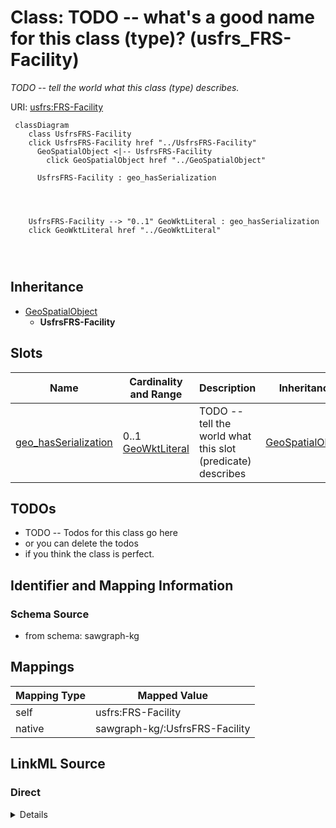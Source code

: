 

# Class: TODO -- what's a good name for this class (type)? (usfrs_FRS-Facility)


_TODO -- tell the world what this class (type) describes._





URI: [usfrs:FRS-Facility](http://sawgraph.spatialai.org/v1/us-frs#FRS-Facility)






```mermaid
 classDiagram
    class UsfrsFRS-Facility
    click UsfrsFRS-Facility href "../UsfrsFRS-Facility"
      GeoSpatialObject <|-- UsfrsFRS-Facility
        click GeoSpatialObject href "../GeoSpatialObject"
      
      UsfrsFRS-Facility : geo_hasSerialization
        
          
    
    
    UsfrsFRS-Facility --> "0..1" GeoWktLiteral : geo_hasSerialization
    click GeoWktLiteral href "../GeoWktLiteral"

        
      
```





## Inheritance
* [GeoSpatialObject](../classes/GeoSpatialObject.md)
    * **UsfrsFRS-Facility**



## Slots

| Name | Cardinality and Range | Description | Inheritance |
| ---  | --- | --- | --- |
| [geo_hasSerialization](../slots/geo_hasSerialization.md) | 0..1 <br/> [GeoWktLiteral](../classes/GeoWktLiteral.md) | TODO -- tell the world what this slot (predicate) describes | [GeoSpatialObject](../classes/GeoSpatialObject.md) |









## TODOs

* TODO -- Todos for this class go here
* or you can delete the todos
* if you think the class is perfect.

## Identifier and Mapping Information







### Schema Source


* from schema: sawgraph-kg




## Mappings

| Mapping Type | Mapped Value |
| ---  | ---  |
| self | usfrs:FRS-Facility |
| native | sawgraph-kg/:UsfrsFRS-Facility |







## LinkML Source

<!-- TODO: investigate https://stackoverflow.com/questions/37606292/how-to-create-tabbed-code-blocks-in-mkdocs-or-sphinx -->

### Direct

<details>
```yaml
name: usfrs_FRS-Facility
description: TODO -- tell the world what this class (type) describes.
title: TODO -- what's a good name for this class (type)?
todos:
- TODO -- Todos for this class go here
- or you can delete the todos
- if you think the class is perfect.
notes:
- Class with 8 occurences.
from_schema: sawgraph-kg
is_a: geo_SpatialObject
class_uri: usfrs:FRS-Facility

```
</details>

### Induced

<details>
```yaml
name: usfrs_FRS-Facility
description: TODO -- tell the world what this class (type) describes.
title: TODO -- what's a good name for this class (type)?
todos:
- TODO -- Todos for this class go here
- or you can delete the todos
- if you think the class is perfect.
notes:
- Class with 8 occurences.
from_schema: sawgraph-kg
is_a: geo_SpatialObject
attributes:
  geo_hasSerialization:
    name: geo_hasSerialization
    description: TODO -- tell the world what this slot (predicate) describes.
    title: TODO -- tell the world what this slot (predicate) describes.
    todos:
    - TODO -- Todos for this slot go here
    - or you can delete the todos
    - if you think the class is perfect.
    comments:
    - 379496 occurrences with untyped subjects and object type http://www.opengis.net/ont/geosparql#wktLiteral.
    - 105691 occurrences with subject type geo_SpatialObject and object type geo_wktLiteral.
    - 8389 occurrences with subject type geo_Geometry and object type geo_wktLiteral.
    examples:
    - value: http://sawgraph.spatialai.org/v1/il-isgs-data#d.ISGS-Well.geometry.120010000300
        geo:hasSerialization POINT(-90.91358699999999 40.079858)
    - value: http://sawgraph.spatialai.org/v1/me-egad-data#egad.site.geometry.100145
        geo:hasSerialization POINT (-68.07989292 46.73707407)
    - value: http://sawgraph.spatialai.org/v1/me-egad-data#samplePoint.geometry.100410
        geo:hasSerialization POINT (-69.2930289 44.5876092)
    from_schema: sawgraph-kg
    rank: 1000
    slot_uri: geo:hasSerialization
    alias: geo_hasSerialization
    owner: usfrs_FRS-Facility
    domain_of:
    - geo_Geometry
    - geo_SpatialObject
    range: geo_wktLiteral
class_uri: usfrs:FRS-Facility

```
</details>